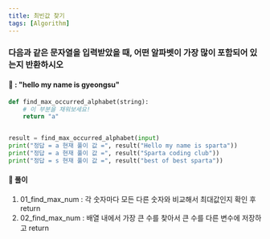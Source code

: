 ```yaml
---
title: 최빈값 찾기
tags: [Algorithm]
---
```


### 다음과 같은 문자열을 입력받았을 때, 어떤 알파벳이 가장 많이 포함되어 있는지 반환하시오
#### 📌 : "hello my name is gyeongsu"
``` python
def find_max_occurred_alphabet(string):
    # 이 부분을 채워보세요!
    return "a"


result = find_max_occurred_alphabet(input)
print("정답 = a 현재 풀이 값 =", result("Hello my name is sparta"))
print("정답 = a 현재 풀이 값 =", result("Sparta coding club"))
print("정답 = s 현재 풀이 값 =", result("best of best sparta"))
```

#### 📌 풀이
1. 01_find_max_num : 각 숫자마다 모든 다른 숫자와 비교해서 최대값인지 확인 후 return
2. 02_find_max_num : 배열 내에서 가장 큰 수를 찾아서 큰 수를 다른 변수에 저장하고 return